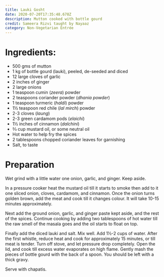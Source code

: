 ```yaml
---
title: Lauki Gosht
date: 2020-07-20T17:35:48.678Z
description: Mutton cooked with bottle gourd
credit: Sameera Rizvi taught by Nayaaz
category: Non-Vegetarian Entrée
---
```

# Ingredients:

* 500 gms of mutton
* 1 kg of bottle gourd (lauki), peeled, de-seeded and diced
* 12 large cloves of garlic
* 2 inches of ginger
* 2 large onions
* 1 teaspoon cumin (_zeera_) powder
* 2 teaspoons coriander powder (_dhania powder_)
* 1 teaspoon turmeric (_haldi_) powder
* 1½ teaspoon red chile (_lal mirch_) powder
* 2-3 cloves (_laung_)
* 2-3 green cardamom pods (_elaichi_)
* 1½ inches of cinnamon (_dalchini_)
* ⅔ cup mustard oil, or some neutral oil
* Hot water to help fry the spices
* 2 tablespoons chopped coriander leaves for garnishing
* Salt, to taste

# Preparation

Wet grind with a little water one onion, garlic, and ginger. Keep aside.

In a pressure cooker heat the mustard oil till it starts to smoke then add to it one sliced onion, cloves, cardamom, and cinnamon. Once the onion turns golden brown, add the meat and cook till it changes colour. It will take 10-15 minutes approximately.

Next add the ground onion, garlic, and ginger paste kept aside, and the rest of the spices. Continue cooking by adding two tablespoons of hot water till the raw smell of the masala goes and the oil starts to float on top.

Finally add the diced lauki and salt. Mix well. Add 1½-2 cups of water. After the first whistle, reduce heat and cook for approximately 15 minutes, or till meat is tender. Turn off stove, and let pressure drop completely.
Open the lid, and cook till excess water evaporates on high flame. Gently mash the pieces of bottle gourd with the back of a spoon. You should be left with a thick gravy.

Serve with chapatis.
